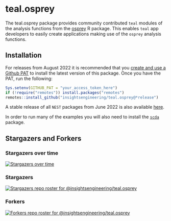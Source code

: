 # teal.osprey

The teal.osprey package provides community contributed `teal` modules of the analysis functions from the [osprey](https://insightsengineering.github.io/osprey) R package.
This enables `teal` app developers to easily create applications making use of the `osprey` analysis functions.

## Installation

For releases from August 2022 it is recommended that you [create and use a Github PAT](https://docs.github.com/en/github/authenticating-to-github/keeping-your-account-and-data-secure/creating-a-personal-access-token) to install the latest version of this package. Once you have the PAT, run the following:

```r
Sys.setenv(GITHUB_PAT = "your_access_token_here")
if (!require("remotes")) install.packages("remotes")
remotes::install_github("insightsengineering/teal.osprey@*release")
```

A stable release of all `NEST` packages from June 2022 is also available [here](https://github.com/insightsengineering/depository#readme).

In order to run many of the examples you will also need to install the [`scda`](https://insightsengineering.github.io/scda) package.

## Stargazers and Forkers

### Stargazers over time

[![Stargazers over time](https://starchart.cc/insightsengineering/teal.osprey.svg)](https://starchart.cc/insightsengineering/teal.osprey)

### Stargazers

[![Stargazers repo roster for @insightsengineering/teal.osprey](https://reporoster.com/stars/insightsengineering/teal.osprey)](https://github.com/insightsengineering/teal.osprey/stargazers)

### Forkers

[![Forkers repo roster for @insightsengineering/teal.osprey](https://reporoster.com/forks/insightsengineering/teal.osprey)](https://github.com/insightsengineering/teal.osprey/network/members)

